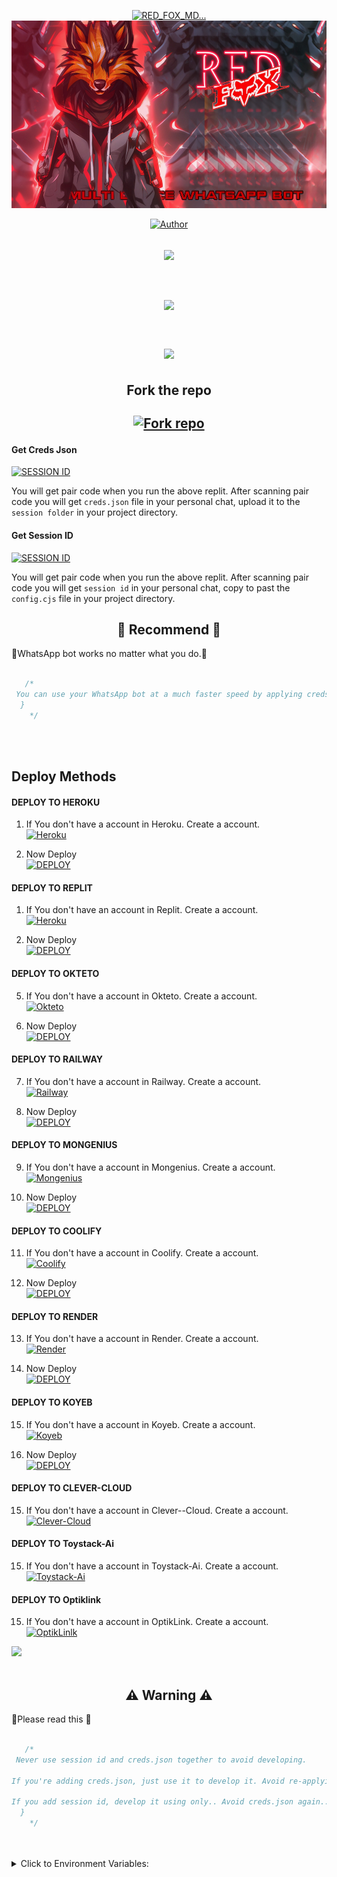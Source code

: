 

<p align="center">  
  <a href="tiktok.com/">
  <p align="center">
<img src="./Android/database/K.Prabhasha.gif" alt="RED_FOX_MD..." width="320"/>
    <img alt="Red-Fox-MD" height="300" src="media/fox-logo.jpg">

<p>
  <p align="center">
<a href="https://github.com/mrhansamala"><img title="Author" src="https://img.shields.io/badge/CREATOR-MR HANSAMALA-black.svg?style=for-the-badge&logo=github"></a>

<h2 align="center">
  <a href="https://chat.whatsapp.com/DzhPsWxMQZk0usEQsUL1fN">
    <img src="https://img.shields.io/badge/Join Group-25D366?style=for-the-badge&logo=whatsapp&logoColor=white" /> 
    
  <h2 align="center">
  <a href="https://whatsapp.com/channel/0029Vaej5TsAe5Vxx0getx1Z">
    <img src="https://img.shields.io/badge/Join Channel-25D366?style=for-the-badge&logo=whatsapp&logoColor=white" />
      </a>
</h>
<br>
<br>
                                                                                                                    


<img src="https://user-images.githubusercontent.com/73097560/115834477-dbab4500-a447-11eb-908a-139a6edaec5c.gif">



 


#### Fork the repo

<a href='https://github.com/mrhansamala/RED-FOX-MD/fork' target="_blank"><img alt='Fork repo' src='https://img.shields.io/badge/Fork Repo-100000?style=for-the-badge&logo=scan&logoColor=white&labelColor=black&color=black'/></a>

#### Get Creds Json

<a href='https://replit.com/@MusicParadise/RED-FOX-MD?v=1' target="_blank"><img alt='SESSION ID' src='https://img.shields.io/badge/Creds_json-100000?style=for-the-badge&logo=scan&logoColor=white&labelColor=black&color=black'/></a>

 You will get pair code when you run the above replit. After scanning pair code you will get  `creds.json` file in your personal chat, upload it to the  `session folder` in your project directory. 


#### Get Session ID

<a href='https://replit.com/@MusicParadise/REDFOX-MD?v=1' target="_blank"><img alt='SESSION ID' src='https://img.shields.io/badge/Session_id-100000?style=for-the-badge&logo=scan&logoColor=white&labelColor=black&color=black'/></a>

You will get pair code when you run the above replit. After scanning pair code you will get  `session id` in your personal chat, copy to past the  `config.cjs` file in your project directory. 



<h2 align="center"> 🚀 Recommend 🚀
</h2>

👾WhatsApp bot works no matter what you do.🤖
```js  
   
   /*
 You can use your WhatsApp bot at a much faster speed by applying creds.json than the session id.
  }      
    */
   
```
<br>

 ##  Deploy Methods
     

#### DEPLOY TO HEROKU 

1. If You don't have a account in Heroku. Create a account.
    <br>
<a href='https://signup.heroku.com/' target="_blank"><img alt='Heroku' src='https://img.shields.io/badge/-Create-black?style=for-the-badge&logo=heroku&logoColor=white'/></a>

2. Now Deploy
    <br>
<a href='https://heroku.com/deploy' target="_blank"><img alt='DEPLOY' src='https://img.shields.io/badge/-DEPLOY-black?style=for-the-badge&logo=heroku&logoColor=white'/></a>

#### DEPLOY TO REPLIT

1. If You don't have an account in Replit. Create a account.
    <br>
<a href='https://replit.com/signup' target="_blank"><img alt='Heroku' src='https://img.shields.io/badge/-Create-black?style=for-the-badge&logo=replit&logoColor=white'/></a>


2. Now Deploy
    <br>
    <a href='https://repl.it/mrhansamala/RED-FOX-MD' target="_blank"><img alt='DEPLOY' src='https://img.shields.io/badge/-DEPLOY-black?style=for-the-badge&logo=replit&logoColor=white'/></a>


#### DEPLOY TO OKTETO

5. If You don't have a account in Okteto. Create a account.
    <br>
<a href='https://www.okteto.com/pricing/?plan=SaaS' target="_blank"><img alt='Okteto' src='https://img.shields.io/badge/CREATE-h?color=black&style=for-the-badge&logo=opera' width="96.35" height="28"/></a></p>

6. Now Deploy
    <br>
<a href='https://cloud.okteto.com/login' target="_blank"><img alt='DEPLOY' src='https://img.shields.io/badge/DEPLOY -h?color=black&style=for-the-badge&logo=opera' width="96.35" height="28"/></a></p>

#### DEPLOY TO RAILWAY

7. If You don't have a account in Railway. Create a account.
    <br>
<a href='https://railway.app/login' target="_blank"><img alt='Railway' src='https://img.shields.io/badge/CREATE-h?color=black&style=for-the-badge&logo=railway' width="96.35" height="28"/></a></p>

8. Now Deploy
    <br>
<a href='https://railway.app/new' target="_blank"><img alt='DEPLOY' src='https://img.shields.io/badge/DEPLOY -h?color=black&style=for-the-badge&logo=railway' width="96.35" height="28"/></a></p>

#### DEPLOY TO MONGENIUS

9. If You don't have a account in Mongenius. Create a account.
    <br>
<a href='https://studio.mogenius.com/user/registration' target="_blank"><img alt='Mongenius' src='https://img.shields.io/badge/CREATE-h?color=black&style=for-the-badge&logo=genius' width="96.35" height="28"/></a></p>

10. Now Deploy
    <br>
<a href='https://railway.app/new' target="_blank"><img alt='DEPLOY' src='https://img.shields.io/badge/DEPLOY -h?color=black&style=for-the-badge&logo=genius' width="96.35" height="28"/></a></p>

#### DEPLOY TO COOLIFY

11. If You don't have a account in Coolify. Create a account.
    <br>
<a href='https://app.coolify.io/register' target="_blank"><img alt='Coolify' src='https://img.shields.io/badge/CREATE-h?color=black&style=for-the-badge&logo=C' width="96.35" height="28"/></a></p>

12. Now Deploy
    <br>
<a href='https://coolify.io/' target="_blank"><img alt='DEPLOY' src='https://img.shields.io/badge/DEPLOY -h?color=black&style=for-the-badge&logo=C' width="96.35" height="28"/></a></p>

#### DEPLOY TO RENDER

13. If You don't have a account in Render. Create a account.
    <br>
<a href='https://dashboard.render.com/register' target="_blank"><img alt='Render' src='https://img.shields.io/badge/CREATE-h?color=black&style=for-the-badge&logo=render' width="96.35" height="28"/></a></p>

14. Now Deploy
    <br>
<a href='https://dashboard.render.com' target="_blank"><img alt='DEPLOY' src='https://img.shields.io/badge/DEPLOY -h?color=black&style=for-the-badge&logo=render' width="96.35" height="28"/></a></p>

#### DEPLOY TO KOYEB

15. If You don't have a account in Koyeb. Create a account.
    <br>
<a href='https://app.koyeb.com/auth/signup/' target="_blank"><img alt='Koyeb' src='https://img.shields.io/badge/CREATE-h?color=black&style=for-the-badge&logo=koyeb' width="96.35" height="28"/></a></p>

16. Now Deploy
    <br>
<a href='https://app.koyeb.com' target="_blank"><img alt='DEPLOY' src='https://img.shields.io/badge/DEPLOY -h?color=black&style=for-the-badge&logo=koyeb' width="96.35" height="28"/></a></p>


#### DEPLOY TO CLEVER-CLOUD

15. If You don't have a account in Clever--Cloud. Create a account.
    <br>
<a href='https://api.clever-cloud.com/v2/sessions/login' target="_blank"><img alt='Clever-Cloud' src='https://img.shields.io/badge/CREATE-h?color=black&style=for-the-badge&logo=clever-cloud' width="96.35" height="28"/></a></p>


#### DEPLOY TO Toystack-Ai

15. If You don't have a account in Toystack-Ai. Create a account.
    <br>
<a href='https://toystack.ai' target="_blank"><img alt='Toystack-Ai' src='https://img.shields.io/badge/CREATE-h?color=black&style=for-the-badge&logo=toystack-ai' width="96.35" height="28"/></a></p>

#### DEPLOY TO Optiklink

15. If You don't have a account in OptikLink. Create a account.
    <br>
<a href='https://optiklink.com' target="_blank"><img alt='OptikLinlk' src='https://img.shields.io/badge/CREATE-h?color=black&style=for-the-badge&logo=optiklink' width="96.35" height="28"/></a></p>



<p>
<img src="https://user-images.githubusercontent.com/73097560/115834477-dbab4500-a447-11eb-908a-139a6edaec5c.gif">



 </br>


 <br>
<h2 align="center"> ⚠️ Warning ⚠️
 </h2>

📰Please read this 📰
```js  
   
   /*
 Never use session id and creds.json together to avoid developing.

If you're adding creds.json, just use it to develop it. Avoid re-applying session id..

If you add session id, develop it using only.. Avoid creds.json again..
  }      
    */
   
```
<br>

<details close>
<summary>Click to Environment Variables:</summary>
 
<br><br>

```
SESSION_ID
```
```
AUTO_STATUS_SEEN
```
```
AUTO_DL
```
```
AUTO_READ
```
```
AUTO_TYPING
```
```
AUTO_RECORDING
```
```
ALWAYS_ONLINE
```
```
AUTO_REACT
```
```
AUTO_BLOCK
```
```
REJECT_CALL
```
```
NOT_ALLOW
```
```
MODE
```
```
OWNER_NAME
```
```
OWNER_NUMBER
```
```
WELCOME
```



